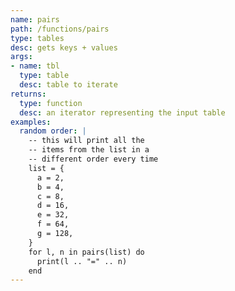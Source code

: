 ```yaml
---
name: pairs
path: /functions/pairs
type: tables
desc: gets keys + values
args:
- name: tbl
  type: table
  desc: table to iterate
returns:
  type: function
  desc: an iterator representing the input table
examples:
  random order: |
    -- this will print all the
    -- items from the list in a
    -- different order every time
    list = {
      a = 2,
      b = 4,
      c = 8,
      d = 16,
      e = 32,
      f = 64,
      g = 128,
    }
    for l, n in pairs(list) do
      print(l .. "=" .. n)
    end
---
```



